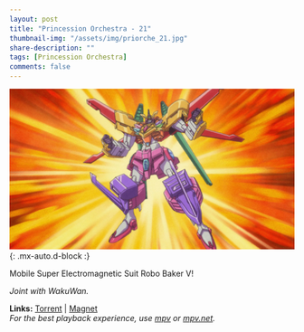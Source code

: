 ```yaml
---
layout: post
title: "Princession Orchestra - 21"
thumbnail-img: "/assets/img/priorche_21.jpg"
share-description: ""
tags: [Princession Orchestra]
comments: false
---
```


![Princession Orchestra - 21](/assets/img/priorche_21.jpg){: .mx-auto.d-block :}

Mobile Super Electromagnetic Suit Robo Baker V!
<!-- excerpt-end -->

*Joint with WakuWan.*

**Links:** [Torrent](https://nyaa.si/view/2013783) | [Magnet](magnet:?xt=urn:btih:5309bbc4d56928726b98f6537c83749be864623c&dn=%5BWakuTomete%5D%20Princess%20Session%20Orchestra%20-%2021%20%28WEB%201080p%20AVC%20E-AC3%29%20%5BDCEA1823%5D%20%7C%20Princession%20Orchestra&tr=http%3A%2F%2Fnyaa.tracker.wf%3A7777%2Fannounce&tr=udp%3A%2F%2Fopen.stealth.si%3A80%2Fannounce&tr=udp%3A%2F%2Ftracker.opentrackr.org%3A1337%2Fannounce&tr=udp%3A%2F%2Fexodus.desync.com%3A6969%2Fannounce&tr=udp%3A%2F%2Ftracker.torrent.eu.org%3A451%2Fannounce) <br>
*For the best playback experience, use [mpv](https://mpv.io/) or [mpv.net](https://github.com/mpvnet-player/mpv.net/releases).*
